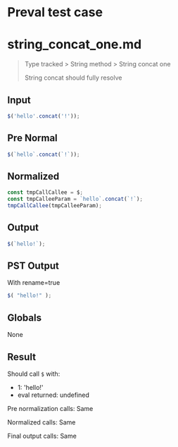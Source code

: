 # Preval test case

# string_concat_one.md

> Type tracked > String method > String concat one
>
> String concat should fully resolve

## Input

`````js filename=intro
$('hello'.concat('!'));
`````

## Pre Normal


`````js filename=intro
$(`hello`.concat(`!`));
`````

## Normalized


`````js filename=intro
const tmpCallCallee = $;
const tmpCalleeParam = `hello`.concat(`!`);
tmpCallCallee(tmpCalleeParam);
`````

## Output


`````js filename=intro
$(`hello!`);
`````

## PST Output

With rename=true

`````js filename=intro
$( "hello!" );
`````

## Globals

None

## Result

Should call `$` with:
 - 1: 'hello!'
 - eval returned: undefined

Pre normalization calls: Same

Normalized calls: Same

Final output calls: Same
